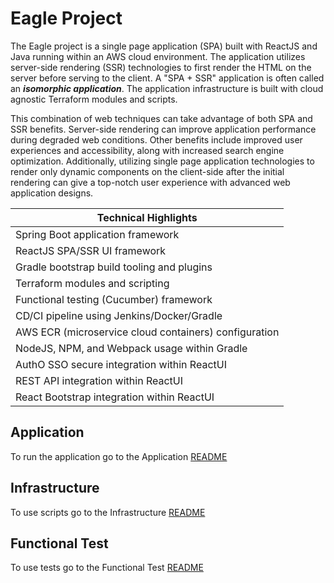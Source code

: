 # Eagle Project

The Eagle project is a single page application (SPA) built with ReactJS and Java running within an AWS cloud environment.  The application utilizes server-side rendering (SSR) technologies to first render the HTML on the server before serving to the client.  A "SPA + SSR" application is often called an ***isomorphic application***.  The application infrastructure is built with cloud agnostic Terraform modules and scripts.

This combination of web techniques can take advantage of both SPA and SSR benefits.  Server-side rendering can improve application performance during degraded web conditions.  Other benefits include improved user experiences and accessibility, along with increased search engine optimization.  Additionally, utilizing single page application technologies to render only dynamic components on the client-side after the initial rendering can give a top-notch user experience with advanced web application designs.

| Technical Highlights  |
| ------------- |
| Spring Boot application framework |
| ReactJS SPA/SSR UI framework |
| Gradle bootstrap build tooling and plugins|
| Terraform modules and scripting |
| Functional testing (Cucumber) framework |
| CD/CI pipeline using Jenkins/Docker/Gradle|
| AWS ECR (microservice cloud containers) configuration|
| NodeJS, NPM, and Webpack usage within Gradle |
| AuthO SSO secure integration within ReactUI|
| REST API integration within ReactUI |
| React Bootstrap integration within ReactUI |

## Application
To run the application go to the Application [README](application/README.md)


## Infrastructure
To use scripts go to the Infrastructure [README](infrastructure/README.md)

## Functional Test
To use tests go to the Functional Test [README](functional_test/README.md)
